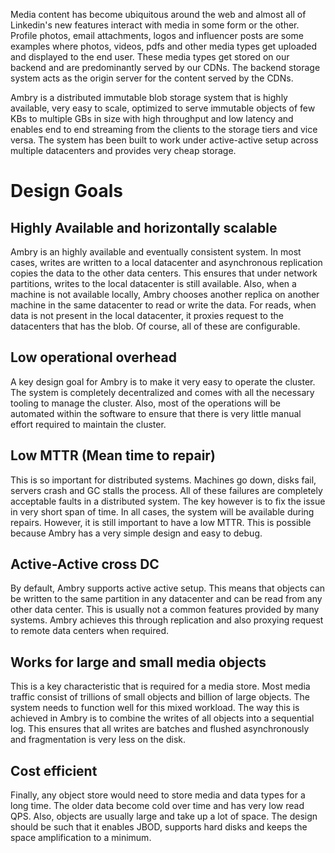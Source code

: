 Media content has become ubiquitous around the web and almost all of Linkedin's new features interact with media in some form or the other. Profile photos, email attachments, logos and influencer posts are some examples where photos, videos, pdfs and other media types get uploaded and displayed to the end user. These media types get stored on our backend and are predominantly served by our CDNs. The backend storage system acts as the origin server for the content served by the CDNs.
  
Ambry is a distributed immutable blob storage system that is highly available, very easy to scale, optimized to serve immutable objects of few KBs to multiple GBs in size with high throughput and low latency and enables end to end streaming from the clients to the storage tiers and vice versa.  The system has been built to work under active-active setup across multiple datacenters and provides very cheap storage.

# Design Goals
## Highly Available and horizontally scalable
Ambry is an highly available and eventually consistent system. In most cases, writes are written to a local datacenter and asynchronous replication copies the data to the other data centers. This ensures that under network partitions, writes to the local datacenter is still available. Also, when a machine is not available locally, Ambry chooses another replica on another machine in the same datacenter to read or write the data. For reads, when data is not present in the local datacenter, it proxies request to the datacenters that has the blob. Of course, all of these are configurable.

## Low operational overhead 
A key design goal for Ambry is to make it very easy to operate the cluster. The system is completely decentralized and comes with all the necessary tooling to manage the cluster. Also, most of the operations will be automated within the software to ensure that there is very little manual effort required to maintain the cluster.

## Low MTTR (Mean time to repair)
This is so important for distributed systems. Machines go down, disks fail, servers crash and GC stalls the process. All of these failures are completely acceptable faults in a distributed system. The key however is to fix the issue in very short span of time. In all cases, the system will be available during repairs. However, it is still important to have a low MTTR. This is possible because Ambry has a very simple design and easy to debug.

## Active-Active cross DC
By default, Ambry supports active active setup. This means that objects can be written to the same partition in any datacenter and can be read from any other data center. This is usually not a common features provided by many systems. Ambry achieves this through replication and also proxying request to remote data centers when required.

## Works for large and small media objects
This is a key characteristic that is required for a media store. Most media traffic consist of trillions of small objects and billion of large objects. The system needs to function well for this mixed workload. The way this is achieved in Ambry is to combine the writes of all objects into a sequential log. This ensures that all writes are batches and flushed asynchronously and fragmentation is very less on the disk.

## Cost efficient
Finally, any object store would need to store media and data types for a long time. The older data become cold over time and has very low read QPS. Also, objects are usually large and take up a lot of space. The design should be such that it enables JBOD, supports hard disks and keeps the space amplification to a minimum.